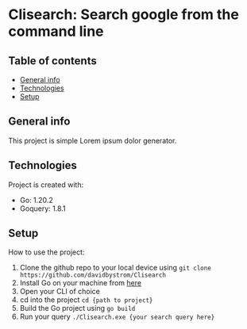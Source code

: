 # Clisearch: Search google from the command line
## Table of contents
* [General info](#general-info)
* [Technologies](#technologies)
* [Setup](#setup)

## General info
This project is simple Lorem ipsum dolor generator.
	
## Technologies
Project is created with:
* Go: 1.20.2
* Goquery: 1.8.1
	
## Setup
How to use the project:
1. Clone the github repo to your local device using ```git clone https://github.com/davidbystrom/Clisearch```
2. Install Go on your machine from [here](https://go.dev/dl/)
3. Open your CLI of choice
4. cd into the project ```cd {path to project}```
5. Build the Go project using ```go build```
6. Run your query ```./Clisearch.exe {your search query here}```
